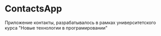 # ContactsApp
Приложение контакты, разрабатывалось в рамках университетского курса "Новые технологии в програмировании"
